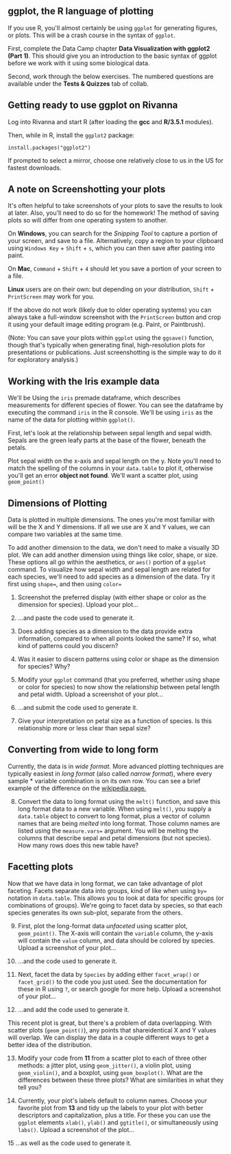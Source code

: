 ## ggplot, the R language of plotting
If you use R, you'll almost certainly be using `ggplot` for generating figures, or plots. This will be a crash course in the syntax of `ggplot`.

First, complete the Data Camp chapter **Data Visualization with ggplot2 (Part 1)**. This should give you an introduction to the basic syntax of ggplot before we work with it using some biological data.

Second, work through the below exercises. The numbered questions are available under the **Tests & Quizzes** tab of collab.

## Getting ready to use ggplot on Rivanna

Log into Rivanna and start R (after loading the **gcc** and **R/3.5.1** modules).

Then, while in R, install the `ggplot2` package:

```
install.packages("ggplot2")
```

If prompted to select a mirror, choose one relatively close to us in the US for fastest downloads.

## A note on Screenshotting your plots

It's often helpful to take screenshots of your plots to save the results to look at later. Also, you'll need to do so for the homework! The method of saving plots so will differ from one operating system to another.

On **Windows**, you can search for the *Snipping Tool* to capture a portion of your screen, and save to a file. Alternatively, copy a region to your clipboard using `Windows Key` + `Shift` + `s`, which you can then save after pasting into paint.

On **Mac**, `Command` + `Shift` + `4` should let you save a portion of your screen to a file.

**Linux** users are on their own: but depending on your distribution, `Shift` + `PrintScreen` may work for you.

If the above do not work (likely due to older operating systems) you can always take a full-window screenshot with the `PrintScreen` button and crop it using your default image editing program (e.g. Paint, or Paintbrush).

(Note: You can save your plots within `ggplot` using the `ggsave()` function, though that's typically when generating final, high-resolution plots for presentations or publications. Just screenshotting is the simple way to do it for exploratory analysis.)

## Working with the **Iris** example data

We'll be Using the `iris` premade dataframe, which describes measurements for different species of flower. You can see the dataframe by executing the command `iris` in the R console. We'll be using `iris` as the name of the data for plotting within `ggplot()`.

First, let's look at the relationship between sepal length and sepal width. Sepals are the green leafy parts at the base of the flower, beneath the petals.

Plot sepal width on the x-axis and sepal length on the y. Note you'll need to match the spelling of the columns in your `data.table` to plot it, otherwise you'll get an error **object not found**. We'll want a scatter plot, using `geom_point()`

## Dimensions of Plotting

Data is plotted in multiple dimensions. The ones you're most familiar with will be the X and Y dimensions. If all we use are X and Y values, we can compare two variables at the same time.

To add another dimension to the data, we don't need to make a visually 3D plot. We can add another dimension using things like color, shape, or size. These options all go within the aesthetics, or `aes()` portion of a `ggplot` command. To visualize how sepal width and sepal length are related for each species, we'll need to add species as a dimension of the data. Try it first using `shape=`, and then using `color=`

1. Screenshot the preferred display (with either shape or color as the dimension for species). Upload your plot...

2. ...and paste the code used to generate it.

3. Does adding species as a dimension to the data provide extra information, compared to when all points looked the same? If so, what kind of patterns could you discern?

4. Was it easier to discern patterns using color or shape as the dimension for species? Why?

5. Modify your `ggplot` command (that you preferred, whether using shape or color for species) to now show the relationship between petal length and petal width. Upload a screenshot of your plot...

6. ...and submit the code used to generate it.

7. Give your interpretation on petal size as a function of species. Is this relationship more or less clear than sepal size?

## Converting from wide to long form

Currently, the data is in *wide format*. More advanced plotting techniques are typically easiest in *long format* (also called *narrow format*), where every sample * variable combination is on its own row. You can see a brief example of the difference on the [wikipedia page.](https://en.wikipedia.org/wiki/Wide_and_narrow_data)

8. Convert the data to long format using the `melt()` function, and save this long format data to a new variable. When using `melt()`, you supply a `data.table` object to convert to long format, plus a vector of column names that are being *melted* into long format. Those column names are listed using the `measure.vars=` argument. You will be melting the columns that describe sepal and petal dimensions (but not species). How many rows does this new table have?

## Facetting plots

Now that we have data in long format, we can take advantage of plot faceting. Facets separate data into groups, kind of like when using `by=` notation in `data.table`. This allows you to look at data for specific groups (or combinations of groups). We're going to facet data by species, so that each species generates its own sub-plot, separate from the others.

9. First, plot the long-format data *unfaceted* using scatter plot, `geom_point()`. The X-axis will contain the `variable` column, the y-axis will contain the `value` column, and data should be colored by species. Upload a screenshot of your plot...

10. ...and the code used to generate it.

11. Next, facet the data by `Species` by adding either `facet_wrap()` or `facet_grid()` to the code you just used. See the documentation for these in R using `?`, or search google for more help. Upload a screenshot of your plot...

12. ...and add the code used to generate it.

This recent plot is great, but there's a problem of data overlapping. With scatter plots (`geom_point()`), any points that shareidentical X and Y values will overlap. We can display the data in a couple different ways to get a better idea of the distribution.

13. Modify your code from **11** from a scatter plot to each of three other methods: a jitter plot, using `geom_jitter()`, a violin plot, using `geom_violin()`, and a boxplot, using `geom_boxplot()`. What are the differences between these three plots? What are similarities in what they tell you?

14. Currently, your plot's labels default to column names. Choose your favorite plot from **13** and tidy up the labels to your plot with better descriptors and capitalization, plus a title. For these you can use the `ggplot` elements `xlab()`, `ylab()` and `ggtitle()`, or simultaneously using `labs()`. Upload a screenshot of the plot...

15 ...as well as the code used to generate it.
